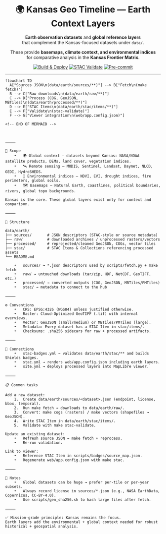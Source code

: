 <div align="center">

# 🌍 Kansas Geo Timeline — Earth Context Layers

**Earth observation datasets** and **global reference layers**  
that complement the Kansas-focused datasets under `data/`.  

These provide **basemaps, climate context, and environmental indices**  
for comparative analysis in the **Kansas Frontier Matrix**.

[![Build & Deploy](https://github.com/bartytime4life/Kansas-Frontier-Matrix/actions/workflows/site.yml/badge.svg)](https://github.com/bartytime4life/Kansas-Frontier-Matrix/actions/workflows/site.yml)
[![STAC Validate](https://github.com/bartytime4life/Kansas-Frontier-Matrix/actions/workflows/stac-badges.yml/badge.svg)](https://github.com/bartytime4life/Kansas-Frontier-Matrix/actions/workflows/stac-badges.yml)
[![Pre-commit](https://github.com/bartytime4life/Kansas-Frontier-Matrix/actions/workflows/pre-commit.yml/badge.svg)](https://github.com/bartytime4life/Kansas-Frontier-Matrix/.pre-commit-config.yaml)

</div>

---

```mermaid
flowchart TD
  A["Sources JSON\n(data/earth/sources/**)"] --> B["Fetch\n(make fetch)"]
  B --> C["Raw downloads\n(data/earth/raw/**)"]
  C --> D["Process (COG, GeoJSON, MBTiles)\n(data/earth/processed/**)"]
  D --> E["STAC Items\n(data/earth/stac/items/**)"]
  E --> F["Validate\n(stac-validate)"]
  F --> G["Viewer integration\n(web/app.config.json)"]

<!-- END OF MERMAID -->



⸻

🧭 Scope
	•	🌍 Global context — datasets beyond Kansas: NASA/NOAA satellite products, DEMs, land cover, vegetation indices.
	•	🛰️ Remote sensing — MODIS, Sentinel, Landsat, Daymet, NLCD, GEDI, HydroSHEDS.
	•	🌱 Environmental indices — NDVI, EVI, drought indices, fire perimeters, global soils.
	•	🗺️ Basemaps — Natural Earth, coastlines, political boundaries, rivers, global topo backgrounds.

Kansas is the core. These global layers exist only for context and comparison.

⸻

📂 Structure

data/earth/
├── sources/       # JSON descriptors (STAC-style or source metadata)
├── raw/           # downloaded archives / unprocessed rasters/vectors
├── processed/     # reprojected/cleaned GeoJSON, COGs, vector tiles
├── stac/          # STAC Items & Collections referencing processed assets
└── README.md

	•	sources/ → *.json descriptors used by scripts/fetch.py + make fetch
	•	raw/ → untouched downloads (tar/zip, HDF, NetCDF, GeoTIFF, etc.)
	•	processed/ → converted outputs (COG, GeoJSON, MBTiles/PMTiles)
	•	stac/ → metadata to connect to the hub

⸻

⚙️ Conventions
	•	CRS: EPSG:4326 (WGS84) unless justified otherwise.
	•	Raster: Cloud-Optimized GeoTIFF (.tif) with internal overviews.
	•	Vector: GeoJSON (small/medium) or MBTiles/PMTiles (large).
	•	Metadata: Every dataset has a STAC Item in stac/items/.
	•	Checksums: .sha256 sidecars for raw + processed artifacts.

⸻

🔗 Connections
	•	stac-badges.yml → validates data/earth/stac/** and builds Shields badges.
	•	stac.yml → renders web/app.config.json including earth layers.
	•	site.yml → deploys processed layers into MapLibre viewer.

⸻

📋 Common tasks

Add a new dataset:
	1.	Create data/earth/sources/<dataset>.json (endpoint, license, bbox, temporal).
	2.	Run make fetch → downloads to data/earth/raw/.
	3.	Convert: make cogs (rasters) / make vectors (shapefiles → GeoJSON).
	4.	Write STAC Item in data/earth/stac/items/.
	5.	Validate with make stac-validate.

Update an existing dataset:
	•	Refresh source JSON → make fetch + reprocess.
	•	Re-run validation.

Link to viewer:
	•	Reference STAC Item in scripts/badges/source_map.json.
	•	Regenerate web/app.config.json with make stac.

⸻

📝 Notes
	•	Global datasets can be huge → prefer per-tile or per-year subsets.
	•	Always record license in sources/*.json (e.g., NASA EarthData, Copernicus, CC-BY-4.0).
	•	Use scripts/gen_sha256.sh to hash large files after fetch.

⸻

✅ Mission-grade principle: Kansas remains the focus.
Earth layers add the environmental + global context needed for robust historical + geospatial analysis.

